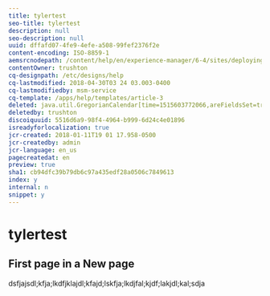 ```yaml
---
title: tylertest
seo-title: tylertest
description: null
seo-description: null
uuid: dffafd07-4fe9-4efe-a508-99fef2376f2e
content-encoding: ISO-8859-1
aemsrcnodepath: /content/help/en/experience-manager/6-4/sites/deploying/using/tylertest
contentOwner: trushton
cq-designpath: /etc/designs/help
cq-lastmodified: 2018-04-30T03 24 03.003-0400
cq-lastmodifiedby: msm-service
cq-template: /apps/help/templates/article-3
deleted: java.util.GregorianCalendar[time=1515603772066,areFieldsSet=true,areAllFieldsSet=true,lenient=false,zone=sun.util.calendar.ZoneInfo[id="GMT",offset=0,dstSavings=0,useDaylight=false,transitions=0,lastRule=null],firstDayOfWeek=1,minimalDaysInFirstWeek=1,ERA=1,YEAR=2018,MONTH=0,WEEK_OF_YEAR=2,WEEK_OF_MONTH=2,DAY_OF_MONTH=10,DAY_OF_YEAR=10,DAY_OF_WEEK=4,DAY_OF_WEEK_IN_MONTH=2,AM_PM=1,HOUR=5,HOUR_OF_DAY=17,MINUTE=2,SECOND=52,MILLISECOND=66,ZONE_OFFSET=0,DST_OFFSET=0]
deletedby: trushton
discoiquuid: 5516d6a9-98f4-4964-b999-6d24c4e01896
isreadyforlocalization: true
jcr-created: 2018-01-11T19 01 17.958-0500
jcr-createdby: admin
jcr-language: en_us
pagecreatedat: en
preview: true
sha1: cb94dfc39b79db6c97a435edf28a0506c7849613
index: y
internal: n
snippet: y
---
```


# tylertest



## First page in a New page
dsfjajsdl;kfja;lkdfjklajdl;kfajd;lskfja;lkdjfal;kjdf;lakjdl;kal;sdja
